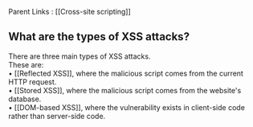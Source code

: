 Parent Links :  [[Cross-site scripting]]

## What are the types of XSS attacks?

There are three main types of XSS attacks.  
These are:  
• [[Reflected XSS]], where the malicious script comes from the current HTTP request.  
• [[Stored XSS]], where the malicious script comes from the website's database.  
• [[DOM-based XSS]], where the vulnerability exists in client-side code rather than server-side code.